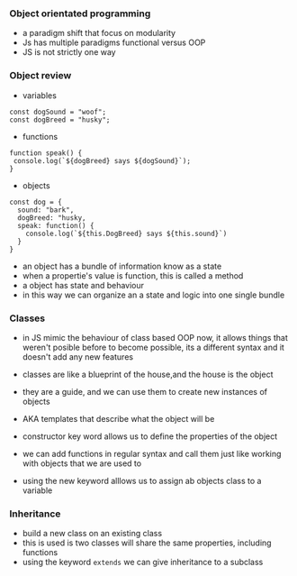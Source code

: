 ### Object orientated programming
- a paradigm shift that focus on modularity 
- Js has multiple paradigms functional versus OOP
- JS is not strictly one way

### Object review 
- variables 
 
```
const dogSound = "woof";
const dogBreed = "husky";    
```
- functions 
 ```
 function speak() {
  console.log(`${dogBreed} says ${dogSound}`);
}

```

- objects
```
const dog = {
  sound: "bark",
  dogBreed: "husky,
  speak: function() {
    console.log(`${this.DogBreed} says ${this.sound}`)
  }
}
```

- an object has a bundle of information know as a state
- when a propertie's value is function, this is called a method
- a object has state and behaviour
- in this way we can organize an a state and logic into one single bundle

### Classes
- in JS mimic the behaviour of class based OOP now, it allows things that weren't posible before to become possible, its a different syntax and it doesn't add any new features
- classes are like a blueprint of the house,and the house is the object
- they are a guide, and we can use them to create new instances of objects
- AKA templates that describe what the object will be

- constructor key word allows us to define the properties of the object
- we can add functions in regular syntax and call them just like working with objects that we are used to
- using the new keyword alllows us to assign ab objects class to a variable 


### Inheritance
- build a new class on an existing class
- this is used is two classes will share the same properties, including functions
- using the keyword ```extends``` we can give inheritance to a subclass
